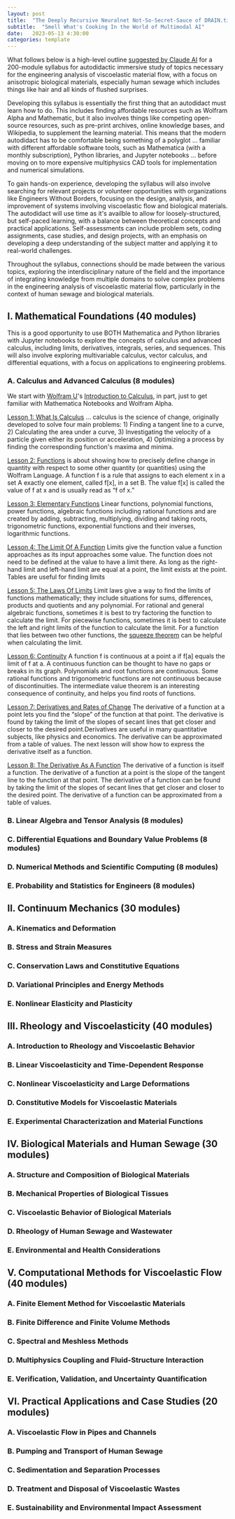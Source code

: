 ```yaml
---
layout: post
title:  "The Deeply Recursive Neuralnet Not-So-Secret-Sauce of DRAIN.tips"
subtitle:  "Smell What's Cooking In the World of Multimodal AI"
date:   2023-05-13 4:30:00
categories: template
---
```


What follows below is a high-level outline [suggested by Claude AI](https://claude.ai/chat/e3abec2a-ce0f-4dfb-8783-fe8437153fdc) for a 200-module syllabus for autodidactic immersive study of topics necessary for the engineering analysis of viscoelastic material flow, with a focus on anisotropic biological materials, especially human sewage which includes things like hair and all kinds of flushed surprises.

Developing this syllabus is essentially the first thing that an autodidact must learn how to do. This includes finding affordable resources such as Wolfram Alpha and Mathematic, but it also involves things like competing open-source resources, such as pre-print archives, online knowledge bases, and Wikipedia, to supplement the learning material. This means that the modern autodidact has to be comfortable being something of a polyglot ... familiar with different affordable software tools, such as Mathematica (with a monthly subscription), Python libraries, and Jupyter notebooks ... before moving on to more expensive multiphysics CAD tools for implementation and numerical simulations.

To gain hands-on experience, developing the syllabus will also involve searching for relevant projects or volunteer opportunities with organizations like Engineers Without Borders, focusing on the design, analysis, and improvement of systems involving viscoelastic flow and biological materials. The autodidact will use time as it's availble to allow for loosely-structured, but self-paced learning, with a balance between theoretical concepts and practical applications. Self-assessments can include problem sets, coding assignments, case studies, and design projects, with an emphasis on developing a deep understanding of the subject matter and applying it to real-world challenges.

Throughout the syllabus, connections should be made between the various topics, exploring the interdisciplinary nature of the field and the importance of integrating knowledge from multiple domains to solve complex problems in the engineering analysis of viscoelastic material flow, particularly in the context of human sewage and biological materials.

## I. Mathematical Foundations (40 modules)

This is a good opportunity to use BOTH Mathematica and Python libraries with Jupyter notebooks to explore the concepts of calculus and advanced calculus, including limits, derivatives, integrals, series, and sequences. This will also involve exploring multivariable calculus, vector calculus, and differential equations, with a focus on applications to engineering problems.

### A. Calculus and Advanced Calculus (8 modules)

We start with [Wolfram U](https://www.wolfram.com/wolfram-u/certifications/)'s [Introduction to Calculus](https://www.wolfram.com/wolfram-u/courses/mathematics/introduction-to-calculus/), in part, just to get familiar with Mathematica Notebooks and Wolfram Alpha. 

[Lesson 1: What Is Calculus](https://www.wolframcloud.com/obj/online-courses/introduction-to-calculus/what-is-calculus.html) ... calculus is the science of change, originally developed to solve four main problems: 1) Finding a tangent line to a curve, 2) Calculating the area under a curve, 3) Investigating the velocity of a particle given either its position or acceleration, 4) Optimizing a process by finding the corresponding function's maxima and minima.

[Lesson 2: Functions](https://www.wolframcloud.com/obj/online-courses/introduction-to-calculus/functions.html) is about showing how to precisely define change in quantity with respect to some other quantity (or quantities) using the Wolfram Language. 
A function f is a rule that assigns to each element x in a set A exactly one element, called f[x], in a set B. The value f[x] is called the value of f at x and is usually read as “f of x.”

[Lesson 3: Elementary Functions](https://www.wolframcloud.com/obj/online-courses/introduction-to-calculus/the-elementary-functions.html) Linear functions, polynomial functions, power functions, algebraic functions including rational functions and are created by adding, subtracting, multiplying, dividing and taking roots, trigonometric functions, exponential functions and their inverses, logarithmic functions.

[Lesson 4: The Limit Of A Function](https://www.wolframcloud.com/obj/online-courses/introduction-to-calculus/the-limit-of-a-function.html) Limits give the function value a function approaches as its input approaches some value. The function does not need to be defined at the value to have a limit there. As long as the right-hand limit and left-hand limit are equal at a point, the limit exists at the point. Tables are useful for finding limits

[Lesson 5: The Laws Of Limits](https://www.wolframcloud.com/obj/online-courses/introduction-to-calculus/the-laws-of-limits.html) Limit laws give a way to find the limits of functions mathematically; they include situations for sums, differences, products and quotients and any polynomial. For rational and general algebraic functions, sometimes it is best to try factoring the function to calculate the limit. For piecewise functions, sometimes it is best to calculate the left and right limits of the function to calculate the limit. For a function that lies between two other functions, the [squeeze theorem](https://en.wikipedia.org/wiki/Squeeze_theorem) can be helpful when calculating the limit.

[Lesson 6: Continuity](https://www.wolframcloud.com/obj/online-courses/introduction-to-calculus/continuity.html) A function f is continuous at a point a if f[a] equals the limit of f at a. A continuous function can be thought to have no gaps or breaks in its graph. Polynomials and root functions are continuous. Some rational functions and trigonometric functions are not continuous because of discontinuities. The intermediate value theorem is an interesting consequence of continuity, and helps you find roots of functions.

[Lesson 7: Derivatives and Rates of Change](https://www.wolframcloud.com/obj/online-courses/introduction-to-calculus/derivatives-and-rates-of-change.html) The derivative of a function at a point lets you find the “slope” of the function at that point. The derivative is found by taking the limit of the slopes of secant lines that get closer and closer to the desired point.Derivatives are useful in many quantitative subjects, like physics and economics. The derivative can be approximated from a table of values. The next lesson will show how to express the derivative itself as a function.

[Lesson 8: The Derivative As A Function](https://www.wolframcloud.com/obj/online-courses/introduction-to-calculus/the-derivative-as-a-function.html) The derivative of a function is itself a function. The derivative of a function at a point is the slope of the tangent line to the function at that point. The derivative of a function can be found by taking the limit of the slopes of secant lines that get closer and closer to the desired point. The derivative of a function can be approximated from a table of values.

### B. Linear Algebra and Tensor Analysis (8 modules)
   
### C. Differential Equations and Boundary Value Problems (8 modules)
   
### D. Numerical Methods and Scientific Computing (8 modules)
   
### E. Probability and Statistics for Engineers (8 modules)

## II. Continuum Mechanics (30 modules)
    
### A. Kinematics and Deformation
    
### B. Stress and Strain Measures
    
### C. Conservation Laws and Constitutive Equations
    
### D. Variational Principles and Energy Methods
    
### E. Nonlinear Elasticity and Plasticity

## III. Rheology and Viscoelasticity (40 modules)
     
### A. Introduction to Rheology and Viscoelastic Behavior
     
### B. Linear Viscoelasticity and Time-Dependent Response
     
### C. Nonlinear Viscoelasticity and Large Deformations
     
### D. Constitutive Models for Viscoelastic Materials
     
### E. Experimental Characterization and Material Functions

## IV. Biological Materials and Human Sewage (30 modules)
    
### A. Structure and Composition of Biological Materials
    
### B. Mechanical Properties of Biological Tissues
    
### C. Viscoelastic Behavior of Biological Materials
    
### D. Rheology of Human Sewage and Wastewater
    
### E. Environmental and Health Considerations

## V. Computational Methods for Viscoelastic Flow (40 modules)
   
### A. Finite Element Method for Viscoelastic Materials
   
### B. Finite Difference and Finite Volume Methods
   
### C. Spectral and Meshless Methods
   
### D. Multiphysics Coupling and Fluid-Structure Interaction
   
### E. Verification, Validation, and Uncertainty Quantification

## VI. Practical Applications and Case Studies (20 modules)
    
### A. Viscoelastic Flow in Pipes and Channels
    
### B. Pumping and Transport of Human Sewage
    
### C. Sedimentation and Separation Processes
    
### D. Treatment and Disposal of Viscoelastic Wastes
    
### E. Sustainability and Environmental Impact Assessment

